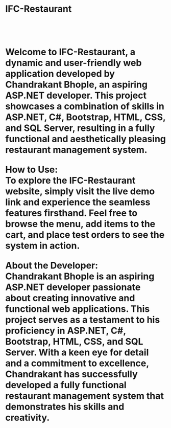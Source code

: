 <h1>IFC-Restaurant <h1><br>

Welcome to IFC-Restaurant, a dynamic and user-friendly web application developed by Chandrakant Bhople, an aspiring ASP.NET developer. This project showcases a combination of skills in ASP.NET, C#, Bootstrap, HTML, CSS, and SQL Server, resulting in a fully functional and aesthetically pleasing restaurant management system.

<b>How to Use:</b></br>
To explore the IFC-Restaurant website, simply visit the live demo link and experience the seamless features firsthand. Feel free to browse the menu, add items to the cart, and place test orders to see the system in action.

<b>About the Developer:</b></br>
Chandrakant Bhople is an aspiring ASP.NET developer passionate about creating innovative and functional web applications. This project serves as a testament to his proficiency in ASP.NET, C#, Bootstrap, HTML, CSS, and SQL Server. With a keen eye for detail and a commitment to excellence, Chandrakant has successfully developed a fully functional restaurant management system that demonstrates his skills and creativity.
